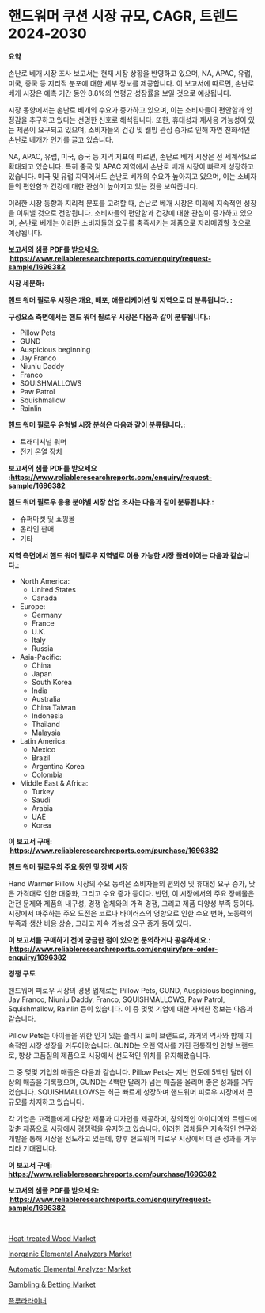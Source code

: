 <p><h1>핸드워머 쿠션 시장 규모, CAGR, 트렌드 2024-2030</h1></p><p><strong>요약</strong></p>
<p><p>손난로 베개 시장 조사 보고서는 현재 시장 상황을 반영하고 있으며, NA, APAC, 유럽, 미국, 중국 등 지리적 분포에 대한 세부 정보를 제공합니다. 이 보고서에 따르면, 손난로 베개 시장은 예측 기간 동안 8.8%의 연평균 성장률을 보일 것으로 예상됩니다.</p><p>시장 동향에서는 손난로 베개의 수요가 증가하고 있으며, 이는 소비자들이 편안함과 안정감을 추구하고 있다는 선명한 신호로 해석됩니다. 또한, 휴대성과 재사용 가능성이 있는 제품이 요구되고 있으며, 소비자들의 건강 및 웰빙 관심 증가로 인해 자연 친화적인 손난로 베개가 인기를 끌고 있습니다.</p><p>NA, APAC, 유럽, 미국, 중국 등 지역 지표에 따르면, 손난로 베개 시장은 전 세계적으로 확대되고 있습니다. 특히 중국 및 APAC 지역에서 손난로 베개 시장이 빠르게 성장하고 있습니다. 미국 및 유럽 지역에서도 손난로 베개의 수요가 높아지고 있으며, 이는 소비자들의 편안함과 건강에 대한 관심이 높아지고 있는 것을 보여줍니다.</p><p>이러한 시장 동향과 지리적 분포를 고려할 때, 손난로 베개 시장은 미래에 지속적인 성장을 이뤄낼 것으로 전망됩니다. 소비자들의 편안함과 건강에 대한 관심이 증가하고 있으며, 손난로 베개는 이러한 소비자들의 요구를 충족시키는 제품으로 자리매김할 것으로 예상됩니다.</p></p>
<p><strong>보고서의 샘플 PDF를 받으세요: &nbsp;<a href="https://www.reliableresearchreports.com/enquiry/request-sample/1696382">https://www.reliableresearchreports.com/enquiry/request-sample/1696382</a></strong></p>
<p><strong>시장 세분화:</strong></p>
<p><strong> 핸드 워머 필로우 시장은 개요, 배포, 애플리케이션 및 지역으로 더 분류됩니다. :</strong></p>
<p><strong>구성요소 측면에서는 핸드 워머 필로우 시장은 다음과 같이 분류됩니다.:</strong></p>
<p><ul><li>Pillow Pets</li><li>GUND</li><li>Auspicious beginning</li><li>Jay Franco</li><li>Niuniu Daddy</li><li>Franco</li><li>SQUISHMALLOWS</li><li>Paw Patrol</li><li>Squishmallow</li><li>Rainlin</li></ul></p>
<p><strong> 핸드 워머 필로우 유형별 시장 분석은 다음과 같이 분류됩니다.:</strong></p>
<p><ul><li>트래디셔널 워머</li><li>전기 온열 장치</li></ul></p>
<p><strong>보고서의 샘플 PDF를 받으세요 :<a href="https://www.reliableresearchreports.com/enquiry/request-sample/1696382">https://www.reliableresearchreports.com/enquiry/request-sample/1696382</a></strong></p>
<p><strong> 핸드 워머 필로우 응용 분야별 시장 산업 조사는 다음과 같이 분류됩니다.:</strong></p>
<p><ul><li>슈퍼마켓 및 쇼핑몰</li><li>온라인 판매</li><li>기타</li></ul></p>
<p><strong>지역 측면에서 핸드 워머 필로우 지역별로 이용 가능한 시장 플레이어는 다음과 같습니다.:</strong></p>
<p><ul>
    <li>
        North America:
        <ul>
            <li>United States</li>
            <li>Canada</li>
        </ul>
    </li>
    <li>
        Europe:
        <ul>
            <li>Germany</li>
            <li>France</li>
            <li>U.K.</li>
            <li>Italy</li>
            <li>Russia</li>
        </ul>
    </li>
    <li>
        Asia-Pacific:
        <ul>
            <li>China</li>
            <li>Japan</li>
            <li>South Korea</li>
            <li>India</li>
            <li>Australia</li>
            <li>China Taiwan</li>
            <li>Indonesia</li>
            <li>Thailand</li>
            <li>Malaysia</li>
        </ul>
    </li>
    <li>
        Latin America:
        <ul>
            <li>Mexico</li>
            <li>Brazil</li>
            <li>Argentina Korea</li>
            <li>Colombia</li>
        </ul>
    </li>
    <li>
        Middle East & Africa:
        <ul>
            <li>Turkey</li>
            <li>Saudi</li>
            <li>Arabia</li>
            <li>UAE</li>
            <li>Korea</li>
        </ul>
    </li>
    </ul></p>
<p><strong>이 보고서 구매: &nbsp;<a href="https://www.reliableresearchreports.com/purchase/1696382">https://www.reliableresearchreports.com/purchase/1696382</a></strong></p>
<p><strong>핸드 워머 필로우의 주요 동인 및 장벽 시장</strong></p>
<p><p>Hand Warmer Pillow 시장의 주요 동력은 소비자들의 편의성 및 휴대성 요구 증가, 낮은 가격대로 인한 대중화, 그리고 수요 증가 등이다. 반면, 이 시장에서의 주요 장애물은 안전 문제와 제품의 내구성, 경쟁 업체와의 가격 경쟁, 그리고 제품 다양성 부족 등이다. 시장에서 마주하는 주요 도전은 코로나 바이러스의 영향으로 인한 수요 변화, 노동력의 부족과 생산 비용 상승, 그리고 지속 가능성 요구 증가 등이 있다.</p></p>
<p><strong>이 보고서를 구매하기 전에 궁금한 점이 있으면 문의하거나 공유하세요.: &nbsp;<a href="https://www.reliableresearchreports.com/enquiry/pre-order-enquiry/1696382">https://www.reliableresearchreports.com/enquiry/pre-order-enquiry/1696382</a></strong></p>
<p><strong>경쟁 구도</strong></p>
<p><p>핸드워머 피로우 시장의 경쟁 업체로는 Pillow Pets, GUND, Auspicious beginning, Jay Franco, Niuniu Daddy, Franco, SQUISHMALLOWS, Paw Patrol, Squishmallow, Rainlin 등이 있습니다. 이 중 몇몇 기업에 대한 자세한 정보는 다음과 같습니다.</p><p>Pillow Pets는 아이들을 위한 인기 있는 플러시 토이 브랜드로, 과거의 역사와 함께 지속적인 시장 성장을 거두어왔습니다. GUND는 오랜 역사를 가진 전통적인 인형 브랜드로, 항상 고품질의 제품으로 시장에서 선도적인 위치를 유지해왔습니다. </p><p>그 중 몇몇 기업의 매출은 다음과 같습니다. Pillow Pets는 지난 연도에 5백만 달러 이상의 매출을 기록했으며, GUND는 4백만 달러가 넘는 매출을 올리며 좋은 성과를 거두었습니다. SQUISHMALLOWS는 최근 빠르게 성장하며 핸드워머 피로우 시장에서 큰 규모를 차지하고 있습니다.</p><p>각 기업은 고객들에게 다양한 제품과 디자인을 제공하며, 창의적인 아이디어와 트렌드에 맞춘 제품으로 시장에서 경쟁력을 유지하고 있습니다. 이러한 업체들은 지속적인 연구와 개발을 통해 시장을 선도하고 있는데, 향후 핸드워머 피로우 시장에서 더 큰 성과를 거두리라 기대됩니다.</p></p>
<p><strong>이 보고서 구매: &nbsp; <a href="https://www.reliableresearchreports.com/purchase/1696382">https://www.reliableresearchreports.com/purchase/1696382</a></strong></p>
<p><strong>보고서의 샘플 PDF를 받으세요: &nbsp;<a href="https://www.reliableresearchreports.com/enquiry/request-sample/1696382">https://www.reliableresearchreports.com/enquiry/request-sample/1696382</a></strong><strong></strong></p>
<p>&nbsp;</p>
<p><p><a href="https://view.publitas.com/reportprime-1/heat-treated-wood-market-size-growing-and-forecasted-for-period-from-2024-2031-and-provides-complete-market-analysis-of-this-market/">Heat-treated Wood Market</a></p><p><a href="https://frill-swim-3cd.notion.site/Insights-into-Inorganic-Elemental-Analyzers-Market-Size-Analysing-Market-Share-Trends-and-Growth--4e24197a89834df2ba9f33c3fd39603c">Inorganic Elemental Analyzers Market</a></p><p><a href="https://cautious-neon-760.notion.site/Automatic-Elemental-Analyzer-Market-Size-Market-Trends-and-Growth-Outlook-forecasted-for-period-fr-36d6c011d7e440729bed24ccf947ee66">Automatic Elemental Analyzer Market</a></p><p><a href="https://view.publitas.com/reportprime-1/gambling-betting-market-size-share-trends-analysis-report-by-material-by-type-by-end-user-by-region-and-segment-forecasts-2024-2031/">Gambling & Betting Market</a></p><p><a href="https://medium.com/@angelnienowdseej3e45z3p8c/%ED%94%8C%EB%A3%A8%EB%9E%84%EB%9D%BC%EB%84%88-%EC%8B%9C%EC%9E%A5-%EB%B6%84%EC%84%9D-%EA%B8%80%EB%A1%9C%EB%B2%8C-%EC%82%B0%EC%97%85-%EC%A0%84%EB%A7%9D%EA%B3%BC-%EC%98%88%EC%B8%A1-2024%EB%85%84%EB%B6%80%ED%84%B0-2031%EB%85%84-bef431c39f53">플루라라이너</a></p></p>